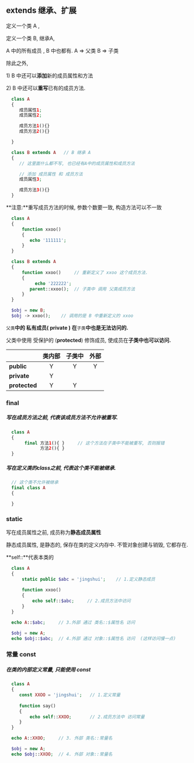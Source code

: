 ## extends 继承、扩展

定义一个类 A ,

定义一个类 B, 继承A,

A 中的所有成员 , B 中也都有. A =&gt; 父类 B =&gt; 子类

除此之外,

1\) B 中还可以**添加**新的成员属性和方法

2\) B 中还可以**重写**已有的成员方法.

```php
  class A
  {
     成员属性1;
     成员属性2;

     成员方法1(){}
     成员方法2(){}

  }

  class B extends A   // B 继承 A
  {
     // 这里面什么都不写, 也已经有A中的成员属性和成员方法

     // 添加 成员属性 和 成员方法
     成员属性3;

     成员方法3(){}
  }
```

**注意:**重写成员方法的时候, 参数个数要一致, 构造方法可以不一致

```php
  class A
  {
      function xxoo()
      { 
         echo '111111'; 
      }
  }

  class B extends A
  {
      function xxoo()     // 重新定义了 xxoo 这个成员方法. 
      { 
           echo '222222';
         parent::xxoo();  // 子类中 调用 父类成员方法
      }
  }

  $obj = new B;
  $obj -> xxoo();    // 调用的是 B 中重新定义的 xxoo
```

`父类`**中的 私有成员\( private \) 在**`子类`**中也是无法访问的.**

父类中使用 受保护的 \(**protected**\) 修饰成员, 使成员在**子类中也可以访问.**

|  | 类内部 | 子类中 | 外部 |
| :--- | :---: | :---: | :---: |
| **public** | Y | Y | Y |
| **private** | Y |  |  |
| **protected** | Y | Y |  |

### final

##### 写在成员方法之前, 代表该成员方法不允许被重写.

```php
  class A
  {
       final 方法1(){ }     // 这个方法在子类中不能被重写, 否则报错
             方法2(){ }
  }
```

##### 写在定义类的class之前, 代表这个类不能被继承.

```php
  // 这个类不允许被继承
  final class A
  {

  }
```

### static

写在成员属性之前, 成员称为**静态成员属性**

静态成员属性, 是静态的, 保存在类的定义内存中. 不管对象创建与销毁, 它都存在.

**self::**代表本类的

```php
  class A
  {
      static public $abc = 'jingshui';    // 1.定义静态成员
  
      function xxoo()
      { 
    	  echo self::$abc;     // 2.成员方法中访问
      }
  }

  echo A::$abc;     // 3.外部 通过 类名::$属性名 访问

  $obj = new A;
  echo $obj::$abc;  // 4.外部 通过 对象::$属性名 访问  (这样访问慢一点)
```

### 常量 const

##### 在类的内部定义常量, 只能使用 const

```php
  class A
  {
     const XXOO = 'jingshui';   // 1.定义常量
   
     function say()
     {
         echo self::XXOO;       // 2.成员方法中 访问常量
     }
  }

  echo A::XXOO;     // 3. 外部 类名::常量名

  $obj = new A;
  echo $obj::XXOO;  // 4. 外部 对象::常量名
```



